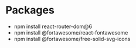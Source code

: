 # Packages

- npm install react-router-dom@6
- npm install @fortawesome/react-fontawesome
- npm install @fortawesome/free-solid-svg-icons